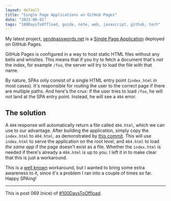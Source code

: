 ```yaml
---
layout: default
title: "Single Page Applications on GitHub Pages"
date: "2023-06-01"
tags: "100DaysToOffload, guide, note, web, javascript, github, tech"
---
```


My latest project, [sendpasswords.net](https://sendpasswords.net/) is a [Single Page Application](https://developer.mozilla.org/en-US/docs/Glossary/SPA) deployed on GitHub Pages.

GitHub Pages is configured in a way to host static HTML files without any bells and whistles. This means that if you try to fetch a document that's *not* the index, for example `/foo`, the server will try to load the file with that name. 

By nature, SPAs only consist of a single HTML entry point (`index.html` in most cases). It's responsible for routing the user to the correct page if there are multiple paths. And here's the crux: if the user tries to load `/foo`, he will not land at the SPA entry point. Instead, he will see a `404` error.

## The solution

A `404` response will automatically return a file called `404.html`, which we can use to our advantage. After building the application, simply copy the `index.html` to `404.html`, as demonstrated by [this commit](https://github.com/garritfra/sendpasswords.net/commit/66bdb68c229a3ac3386f7816a746155e658eb586). This will use `index.html` to serve the application on the root level, and `404.html` to load *the same app* if the page doesn't exist as a file. Whether the `index.html` is needed if there's already a `404.html` is up to you. I left it in to make clear that this is just a workaround.

This is a [well known](https://stackoverflow.com/a/69308662/9046809) workaround, but I wanted to bring some extra awareness to it, since it's a problem I ran into a couple of times so far. Happy SPAing!

---

This is post 069 (nice) of [#100DaysToOffload](https://100daystooffload.com/).
